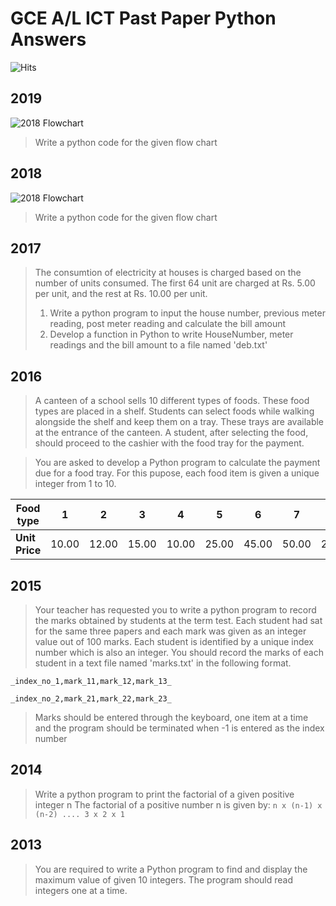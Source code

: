 # GCE A/L ICT Past Paper Python Answers
![Hits](https://hitcounter.pythonanywhere.com/count/tag.svg?url=https%3A%2F%2Fgithub.com%2Fnotnavindu%2FGCE-A-L-ICT-Past-Paper-Python-Answers-)

## 2019
![2018 Flowchart](https://i.imgur.com/b9Lcd6A.jpg "2019 Flow chart")

> Write a python code for the given flow chart

## 2018
![2018 Flowchart](https://imgur.com/h3F4Ftg.jpg "2018 Flow chart")

> Write a python code for the given flow chart

## 2017

> The consumtion of electricity at houses is charged based on the number of units consumed. The first 64 unit are charged at Rs. 5.00 per unit, and the rest at Rs. 10.00 per unit.
>
> 1. Write a python program to input the house number, previous meter reading, post meter reading and calculate the bill amount
> 2. Develop a function in Python to write HouseNumber, meter readings and the bill amount to a file named 'deb.txt'

## 2016

> A canteen of a school sells 10 different types of foods. These food types are placed in a shelf. Students can select foods while walking alongside the shelf and keep them on a tray. These trays are available at the entrance of the canteen. A student, after selecting the food, should proceed to the cashier with the food tray for the payment.

> You are asked to develop a Python program to calculate the payment due for a food tray. For this pupose, each food item is given a unique integer from 1 to 10.

| Food type  | 1     | 2     | 3     | 4     | 5     | 6     | 7     | 8     | 9     | 10    |
| ---------- | ----- | ----- | ----- | ----- | ----- | ----- | ----- | ----- | ----- | ----- |
| **Unit Price** | 10.00 | 12.00 | 15.00 | 10.00 | 25.00 | 45.00 | 50.00 | 25.00 | 10.00 | 12.00 |

## 2015

> Your teacher has requested you to write a python program to record the marks obtained by students at the term test. Each student had sat for the same three papers and each mark was given as an integer value out of 100 marks. Each student is identified by a unique index number which is also an integer. You should record the marks of each student in a text file named 'marks.txt' in the following format.

`_index_no_1,mark_11,mark_12,mark_13_`

`_index_no_2,mark_21,mark_22,mark_23_`

> Marks should be entered through the keyboard, one item at a time and the program should be terminated when -1 is entered as the index number

## 2014

> Write a python program to print the factorial of a given positive integer n
> The factorial of a positive number n is given by:
> `n x (n-1) x (n-2) .... 3 x 2 x 1`

## 2013

> You are required to write a Python program to find and display the maximum value of given 10 integers. The program should read integers one at a time.


